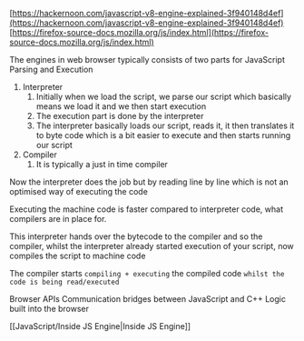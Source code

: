 
[https://hackernoon.com/javascript-v8-engine-explained-3f940148d4ef](https://hackernoon.com/javascript-v8-engine-explained-3f940148d4ef)
[https://firefox-source-docs.mozilla.org/js/index.html](https://firefox-source-docs.mozilla.org/js/index.html)


The engines in web browser typically consists of two parts for JavaScript Parsing and Execution
1. Interpreter
	1. Initially when we load the script, we parse our script which basically means we load it and we then start execution
	2. The execution part is done by the interpreter
	3. The interpreter basically loads our script, reads it, it then translates it to byte code which is a bit easier to execute and then starts running our script
2. Compiler
	1. It is typically a just in time compiler

Now the interpreter does the job but by reading line by line which is not an optimised way of executing the code

Executing the machine code is faster compared to interpreter code, what compilers are in place for.

This interpreter hands over the bytecode to the compiler and so the compiler, whilst the interpreter already started execution of your script, now compiles the script to machine code

The compiler starts `compiling + executing` the compiled code `whilst the code is being read/executed`

Browser APIs
	Communication bridges between JavaScript and C++ Logic built into the browser

[[JavaScript/Inside JS Engine|Inside JS Engine]]
